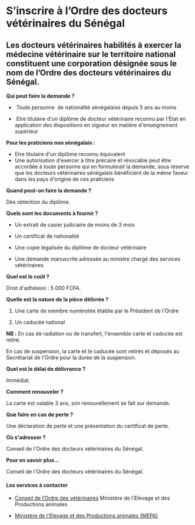 # S’inscrire à l’Ordre des docteurs vétérinaires du Sénégal

Les docteurs vétérinaires habilités à exercer la médecine vétérinaire sur le territoire national constituent une corporation désignée sous le nom de l’Ordre des docteurs vétérinaires du Sénégal.
--------------------------------------------------------------------------------------------------------------------------------------------------------------------------------------------------

**Qui peut faire la demande ?**

*    Toute personne  de nationalité sénégalaise depuis 5 ans au moins  
    
*    Etre titulaire d'un diplôme de docteur vétérinaire reconnu par l'État en application des dispositions en vigueur en matière d'enseignement supérieur  
    

**Pour les praticiens non sénégalais :**

*   Etre titulaire d'un diplôme reconnu équivalent
*   Une autorisation d'exercer à titre précaire et révocable peut être accordée à toute personne qui en formulerait la demande, sous réserve que les docteurs vétérinaires sénégalais bénéficient de la même faveur dans les pays d'origine de ces praticiens

**Quand peut-on faire la demande ?**

Dès obtention du diplôme.

**Quels sont les documents à fournir ?**

*   Un extrait de casier judiciaire de moins de 3 mois  
    
*   Un certificat de nationalité  
    
*   Une copie légalisée du diplôme de docteur vétérinaire  
    
*   Une demande manuscrite adressée au ministre chargé des services vétérinaires

**Quel est le coût ?**

Droit d'adhésion : 5 000 FCFA.

**Quelle est la nature de la pièce délivrée ?**

1.  Une carte de membre numérotée établie par le Président de l'Ordre  
    
2.  Un caducée national 

**NB :** En cas de radiation ou de transfert, l'ensemble carte et caducée est retiré.

En cas de suspension, la carte et le caducée sont retirés et déposés au Secrétariat de l'Ordre pour la durée de la suspension.

**Quel est le délai de délivrance ?**

Immédiat.

**Comment renouveler ?**

La carte est valable 3 ans, son renouvellement se fait sur demande.

**Que faire en cas de perte ?**

 Une déclaration de perte et une présentation du certificat de perte.

**Où s'adresser ?**

Conseil de l'Ordre des docteurs vétérinaires du Sénégal.

**Pour en savoir plus…**  
  
Conseil de l'Ordre des docteurs vétérinaires du Sénégal.

#### Les services à contacter

*   [Conseil de l’Ordre des vétérinaires](../../../services/conseil-de-lordre-des-veterinaires.md) Ministère de l'Elevage et des Productions animales  
    
*   [Ministère de l'Elevage et des Productions animales (MEPA)](../../../services/ministere-de-lelevage-et-des-productions-animales-mepa.md)